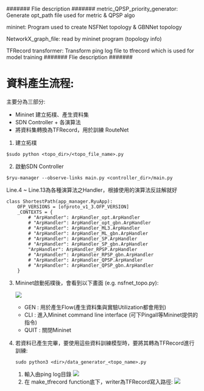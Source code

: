 ####### Flie description #######
metric_QPSP_priority_generator:
	Generate opt_path file used for metric & QPSP algo

mininet:
	Program used to create NSFNet topology & GBNNet topology

NetworkX_graph_file:
	read by mininet program (topology info)

TFRecord transformer:
	Transform ping log file to tfrecord which is used for model training
####### Flie description #######	
	
	
# 資料產生流程:
主要分為三部分:
* Mininet 建立拓樸、產生資料集
* SDN Controller + 各演算法
* 將資料集轉換為TFRecord，用於訓練 RouteNet



1. 建立拓樸
```=shell
$sudo python <topo_dir>/<topo_file_name>.py
```

2. 啟動SDN Controller
```=shell
$ryu-manager --observe-links main.py <controller_dir>/main.py
```
Line.4 ~ Line.13為各種演算法之Handler，根據使用的演算法反註解就好
```python3=
class ShortestPath(app_manager.RyuApp):
    OFP_VERSIONS = [ofproto_v1_3.OFP_VERSION]
    _CONTEXTS = {
        # "ArpHandler": ArpHandler_opt.ArpHandler
        # "ArpHandler": ArpHandler_opt_gbn.ArpHandler
        # "ArpHandler": ArpHandler_ML3.ArpHandler
        # "ArpHandler": ArpHandler_ML_gbn.ArpHandler
        # "ArpHandler": ArpHandler_SP.ArpHandler
        # "ArpHandler": ArpHandler_SP_gbn.ArpHandler
        "ArpHandler": ArpHandler_RPSP.ArpHandler
        # "ArpHandler": ArpHandler_RPSP_gbn.ArpHandler
        # "ArpHandler": ArpHandler_QPSP.ArpHandler
        # "ArpHandler": ArpHandler_QPSP_gbn.ArpHandler
    }
```

3. Mininet啟動拓樸後，會看到以下畫面 (e.g. nsfnet_topo.py):

    ![](https://i.imgur.com/SNaOF87.png)

    * GEN : 用於產生Flow(產生資料集與實驗Utilization都會用到)
    * CLI : 進入Mininet command line interface (可下Pingall等Mininet提供的指令)
    * QUIT : 關閉Mininet

    
4. 若資料已產生完畢，要使用這些資料訓練模型時，要將其轉為TFRecord進行訓練:
   ```=shell
   sudo python3 <dir>/data_generator_<topo_name>.py
   ```
   1. 輸入由ping log目錄
   ![](https://i.imgur.com/HRAvIXD.png)
   2. 在 make_tfrecord function底下，writer為TFRecord寫入路徑:
   ![](https://i.imgur.com/0WJuqyB.png)
